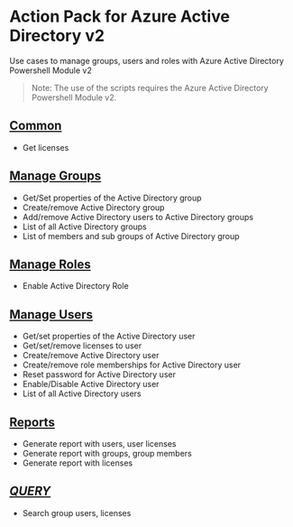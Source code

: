# Action Pack for Azure Active Directory v2
Use cases to manage groups, users and roles with Azure Active Directory Powershell Module v2
> Note: The use of the scripts requires the Azure Active Directory Powershell Module v2.

## [Common](./Common)

+ Get licenses

## [Manage Groups](./Groups)

+ Get/Set properties of the Active Directory group
+ Create/remove Active Directory group
+ Add/remove Active Directory users to Active Directory groups
+ List of all Active Directory groups
+ List of members and sub groups of Active Directory group

## [Manage Roles](./Roles)

+ Enable Active Directory Role 

## [Manage Users](./Users)

+ Get/set properties of the Active Directory user
+ Get/set/remove licenses to user
+ Create/remove Active Directory user
+ Create/remove role memberships for Active Directory user
+ Reset password for Active Directory user 
+ Enable/Disable Active Directory user
+ List of all Active Directory users

## [Reports](./_REPORTS_)

+ Generate report with users, user licenses
+ Generate report with groups, group members
+ Generate report with licenses

## [_QUERY_](./_QUERY_)

+ Search group users, licenses